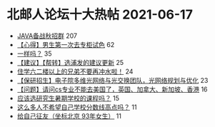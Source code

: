 # 北邮人论坛十大热帖 2021-06-17

- [JAVA备战秋招群](https://bbs.byr.cn/article/Java/65287) 207
- [【心得】男生第一次去专柜试色](https://bbs.byr.cn/article/Beauty/333014) 62
- [一样吗？](https://bbs.byr.cn/article/Feeling/3173049) 35
- [【建议】【帮转】选浦发的建议更新](https://bbs.byr.cn/article/WorkLife/1169127) 25
- [住学六二楼以上的兄弟不要再冲水啦！](https://bbs.byr.cn/article/Picture/3291976) 24
- [【保研招生】电子院多维光网络与光交换团队，光网络规划与优化](https://bbs.byr.cn/article/AimGraduate/1207771) 23
- [【问题】请问cs专业不能去美国了，英国、加拿大、新加坡、香港](https://bbs.byr.cn/article/GoAbroad/377591) 16
- [应该选研究生暑期学校的课程吗？](https://bbs.byr.cn/article/StudyShare/200838) 15
- [这么多人不希望自己学校分数线高点吗？](https://bbs.byr.cn/article/Talking/6280855) 11
- [给自己征友（坐标北京 93年女生）](https://bbs.byr.cn/article/Friends/1996152) 11


